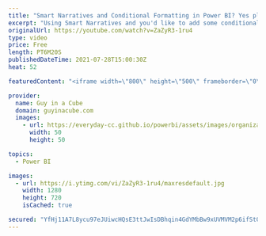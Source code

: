 ```yaml
---
title: "Smart Narratives and Conditional Formatting in Power BI? Yes please!"
excerpt: "Using Smart Narratives and you'd like to add some conditional formatting in Power BI? Patrick shows you some tricks to take Smart Narratives to the next level!  Download Sample: https://guyinacu.be/smartformattingsample  📢 Become a member: https://guyinacu.be/membership \r \r *******************\r \r Want"
originalUrl: https://youtube.com/watch?v=ZaZyR3-1ru4
type: video
price: Free
length: PT6M20S
publishedDateTime: 2021-07-28T15:00:30Z
heat: 52

featuredContent: "<iframe width=\"800\" height=\"500\" frameborder=\"0\" src=\"https://www.youtube.com/embed/ZaZyR3-1ru4\" allow=\"accelerometer; autoplay; encrypted-media; gyroscope; picture-in-picture\" allowfullscreen></iframe>"

provider:
  name: Guy in a Cube
  domain: guyinacube.com
  images:
    - url: https://everyday-cc.github.io/powerbi/assets/images/organizations/guyinacube.com-50x50.jpg
      width: 50
      height: 50

topics:
  - Power BI

images:
  - url: https://i.ytimg.com/vi/ZaZyR3-1ru4/maxresdefault.jpg
    width: 1280
    height: 720
    isCached: true

secured: "YfHj11A7L8ycu97eJUiwcHQsE3ttJwIsDBhqin4GdYMbBw9xUVMVM2p6ifSt0LGUrhfnc7veTZJh3va8t2jASfyZmrvkWPQcI+mAZjEC7yWRIzCcAWpTCHQmwSaWg0riX2GNdrbNRnIbQaKY3Hind15gcw9i9vCltPT9x9Acg3AIudrCu5erhJ6aMuCIHqWpSWk04mG6xjySMdR7BWeJF258yU/xCtKuZxdu6EBmRhQFkbE9xJNxzBd4MI8ZouC7Tq+F3LSC6V4lbmCW/YSDdFHnY1jR4me6WTxpt5QSlKHzWMMtF8AbDQg77tPw5Fu7hdI0XfwkU98apxZQSYBUs9WDsIEZv8mrEHkZpJMny3s8nvvHQrlMPHEDP/cMTisLaPh6EZGCa6+neleHVWB9lu4tEVioLP4TQ2REng6cgoA=;UDE5jH2mO7cS4rVx+KBRJg=="
---
```


